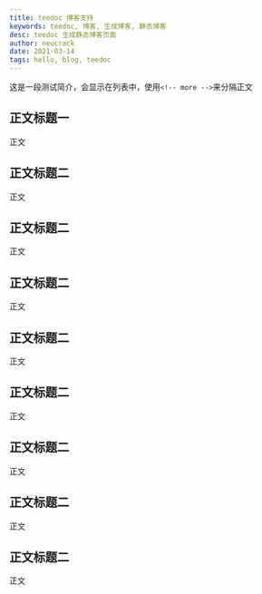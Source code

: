 ```yaml
---
title: teedoc 博客支持
keywords: teedoc, 博客, 生成博客, 静态博客
desc: teedoc 生成静态博客页面
author: neucrack
date: 2021-03-14
tags: hello, blog, teedoc
---
```





这是一段测试简介，会显示在列表中，使用`<!-- more -->`来分隔正文

<!-- more -->


## 正文标题一

正文

## 正文标题二

正文


## 正文标题二

正文

## 正文标题二

正文

## 正文标题二

正文

## 正文标题二

正文

## 正文标题二

正文

## 正文标题二

正文

## 正文标题二

正文


